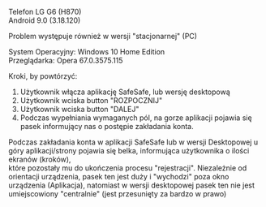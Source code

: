 Telefon LG G6 (H870)  
Android 9.0 (3.18.120)  

Problem występuje również w wersji "stacjonarnej" (PC)  

System Operacyjny: Windows 10 Home Edition  
Przeglądarka: Opera 67.0.3575.115  

Kroki, by powtórzyć:  

1. Użytkownik włącza aplikację SafeSafe, lub wersję desktopową   
2. Użytkownik wciska button "ROZPOCZNIJ"  
3. Użytkownik wciska button "DALEJ"  
4. Podczas wypełniania wymaganych pól, na gorze aplikacji pojawia się pasek informujący nas o postępie zakładania konta.

Podczas zakładania konta w aplikacji SafeSafe lub w wersji Desktopowej u góry aplikacji/strony pojawia się belka, informująca użytkownika o ilości ekranów (kroków),   
które pozostały mu do ukończenia procesu "rejestracji". Niezależnie od orientacji urządzenia, pasek ten jest duży i "wychodzi" poza okno urządzenia (Aplikacja), natomiast w wersji desktopowej pasek ten nie jest umiejscowiony "centralnie" (jest przesunięty za bardzo w prawo)
